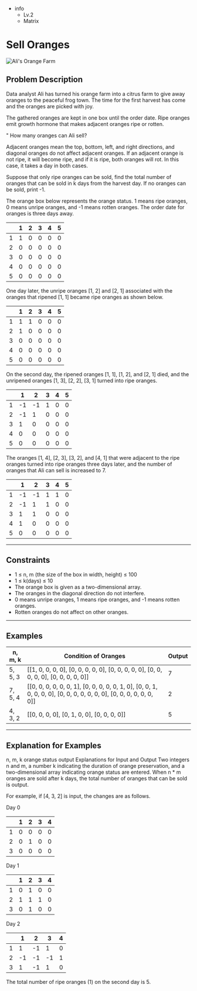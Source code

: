 - info
    - Lv.2
    - Matrix

# Sell Oranges
![Ali's Orange Farm](./15-1.webp)

## Problem Description
Data analyst Ali has turned his orange farm into a citrus farm to give away oranges to the peaceful frog town. The time for the first harvest has come and the oranges are picked with joy.

The gathered oranges are kept in one box until the order date. Ripe oranges emit growth hormone that makes adjacent oranges ripe or rotten.

" How many oranges can Ali sell?

Adjacent oranges mean the top, bottom, left, and right directions, and diagonal oranges do not affect adjacent oranges. If an adjacent orange is not ripe, it will become ripe, and if it is ripe, both oranges will rot. In this case, it takes a day in both cases.

Suppose that only ripe oranges can be sold, find the total number of oranges that can be sold in k days from the harvest day. If no oranges can be sold, print -1.

The orange box below represents the orange status. 1 means ripe oranges, 0 means unripe oranges, and -1 means rotten oranges. The order date for oranges is three days away.

|  | 1 | 2 | 3 | 4 | 5 |
| --- | --- | --- | --- | --- | --- |
| 1 | 1 | 0 | 0 | 0 | 0 |
| 2 | 0 | 0 | 0 | 0 | 0 |
| 3 | 0 | 0 | 0 | 0 | 0 |
| 4 | 0 | 0 | 0 | 0 | 0 |
| 5 | 0 | 0 | 0 | 0 | 0 |

One day later, the unripe oranges [1, 2] and [2, 1] associated with the oranges that ripened [1, 1] became ripe oranges as shown below.

|  | 1 | 2 | 3 | 4 | 5 |
| --- | --- | --- | --- | --- | --- |
| 1 | 1 | 1 | 0 | 0 | 0 |
| 2 | 1 | 0 | 0 | 0 | 0 |
| 3 | 0 | 0 | 0 | 0 | 0 |
| 4 | 0 | 0 | 0 | 0 | 0 |
| 5 | 0 | 0 | 0 | 0 | 0 |

On the second day, the ripened oranges [1, 1], [1, 2], and [2, 1] died, and the unripened oranges [1, 3], [2, 2], [3, 1] turned into ripe oranges.

|  | 1 | 2 | 3 | 4 | 5 |
| --- | --- | --- | --- | --- | --- |
| 1 | -1 | -1 | 1 | 0 | 0 |
| 2 | -1 | 1 | 0 | 0 | 0 |
| 3 | 1 | 0 | 0 | 0 | 0 |
| 4 | 0 | 0 | 0 | 0 | 0 |
| 5 | 0 | 0 | 0 | 0 | 0 |

The oranges [1, 4], [2, 3], [3, 2], and [4, 1] that were adjacent to the ripe oranges turned into ripe oranges three days later, and the number of oranges that Ali can sell is increased to 7.

|  | 1 | 2 | 3 | 4 | 5 |
| --- | --- | --- | --- | --- | --- |
| 1 | -1 | -1 | 1 | 1 | 0 |
| 2 | -1 | 1 | 1 | 0 | 0 |
| 3 | 1 | 1 | 0 | 0 | 0 |
| 4 | 1 | 0 | 0 | 0 | 0 |
| 5 | 0 | 0 | 0 | 0 | 0 |

---

## Constraints

- 1 ≤ n, m (the size of the box in width, height) ≤ 100 
- 1 ≤ k(days) ≤ 10 
- The orange box is given as a two-dimensional array. 
- The oranges in the diagonal direction do not interfere. 
- 0 means unripe oranges, 1 means ripe oranges, and -1 means rotten oranges. 
- Rotten oranges do not affect on other oranges.

---

## Examples

| n, m, k | Condition of Oranges | Output |
| --- | --- | --- |
| 5, 5, 3 | [[1, 0, 0, 0, 0], [0, 0, 0, 0, 0], [0, 0, 0, 0, 0], [0, 0, 0, 0, 0], [0, 0, 0, 0, 0]] | 7 |
| 7, 5, 4 | [[0, 0, 0, 0, 0, 0, 1], [0, 0, 0, 0, 0, 1, 0], [0, 0, 1, 0, 0, 0, 0], [0, 0, 0, 0, 0, 0, 0], [0, 0, 0, 0, 0, 0, 0]] | 2 |
| 4, 3, 2 | [[0, 0, 0, 0], [0, 1, 0, 0], [0, 0, 0, 0]] | 5 |

---

## Explanation for Examples

n, m, k orange status output Explanations for Input and Output Two integers n and m, a number k indicating the duration of orange preservation, and a two-dimensional array indicating orange status are entered. When n * m oranges are sold after k days, the total number of oranges that can be sold is output.

For example, if [4, 3, 2] is input, the changes are as follows.

Day 0

|  | 1 | 2 | 3 | 4 |
| --- | --- | --- | --- | --- |
| 1 | 0 | 0 | 0 | 0 |
| 2 | 0 | 1 | 0 | 0 |
| 3 | 0 | 0 | 0 | 0 |

Day 1

|  | 1 | 2 | 3 | 4 |
| --- | --- | --- | --- | --- |
| 1 | 0 | 1 | 0 | 0 |
| 2 | 1 | 1 | 1 | 0 |
| 3 | 0 | 1 | 0 | 0 |

Day 2

|  | 1 | 2 | 3 | 4 |
| --- | --- | --- | --- | --- |
| 1 | 1 | -1 | 1 | 0 |
| 2 | -1 | -1 | -1 | 1 |
| 3 | 1 | -1 | 1 | 0 |

The total number of ripe oranges (1) on the second day is 5.
